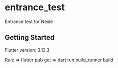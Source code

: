 # entrance_test

Entrance test for Nexle

## Getting Started

Flutter version: 3.13.3

Run: 
=> flutter pub get
=> dart run build_runner build

